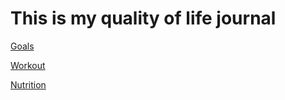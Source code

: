 # This is my quality of life journal

[Goals](goals.md)

[Workout](workout.md)

[Nutrition](nutrition.md)
